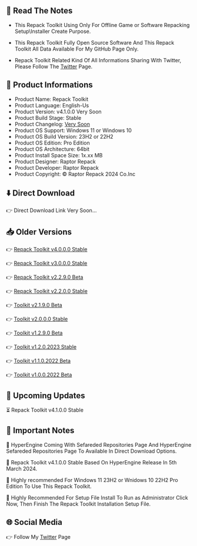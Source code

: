 📝 Read The Notes
-----------------

- This Repack Toolkit Using Only For Offline Game or Software Repacking Setup\Installer Create Purpose.

- This Repack Toolkit Fully Open Source Software And This Repack Toolkit All Data Available For My GitHub Page Only.

- Repack Toolkit Related Kind Of All Informations Sharing With Twitter, Please Follow The [Twitter](https://www.twitter.com/raptorrepack)
 Page.

🧾 Product Informations
-----------------------
- Product Name: Repack Toolkit
- Product Language: English-Us
- Product Version: v4.1.0.0 Very Soon
- Product Build Stage: Stable 
- Product Changelog: [Very Soon](https://github.com/RaptorRepack/RepackToolkit)
- Product OS Support: Windows 11 or Windows 10
- Product OS Build Version: 23H2 or 22H2
- Product OS Edition: Pro Edition
- Product OS Architecture: 64bit
- Product Install Space Size: 1x.xx MB
- Product Designer: Raptor Repack
- Product Developer: Raptor Repack
- Product Copyright: © Raptor Repack 2024 Co.Inc

⬇️ Direct Download 
-------------------
👉 Direct Download Link Very Soon...

📥 Older Versions
-----------------
👉 [Repack Toolkit v4.0.0.0 Stable](https://github.com/RaptorRepack/RepackToolkit/releases/tag/v4.0.0.0)

👉 [Repack Toolkit v3.0.0.0 Stable](https://github.com/RaptorRepack/RepackToolkit/releases/tag/v3.0.0.0)

👉 [Repack Toolkit v2.2.9.0 Beta](https://github.com/RaptorRepack/RepackToolkit/releases/tag/v2.2.9.0)

👉 [Repack Toolkit v2.2.0.0 Stable](https://github.com/RaptorRepack/RepackToolkit/releases/tag/v2.2.0.0)

👉 [Toolkit v2.1.9.0 Beta](https://github.com/RaptorRepack/RepackToolkit/releases/tag/v2.1.9.0)

👉 [Toolkit v2.0.0.0 Stable](https://github.com/RaptorRepack/RepackToolkit/releases/tag/v2.0.0.0)

👉 [Toolkit v1.2.9.0 Beta](https://github.com/RaptorRepack/RepackToolkit/releases/tag/v1.2.9.0)

👉 [Toolkit v1.2.0.2023 Stable](https://github.com/RaptorRepack/RepackToolkit/releases/tag/v1.2.0.0)

👉 [Toolkit v1.1.0.2022 Beta](https://github.com/RaptorRepack/RepackToolkit/releases/tag/v1.1.0.0)

👉 [Toolkit v1.0.0.2022 Beta](https://github.com/RaptorRepack/RepackToolkit/releases/tag/v1.0.0.0)

📢 Upcoming Updates 
--------------------
⏳ Repack Toolkit v4.1.0.0 Stable

📝 Important Notes
-------------------
🔴 HyperEngine Coming With Sefareded Repositories Page And HyperEngine Sefareded Repositories Page To Available In Direct Download Options.

🔴 Repack Toolkit v4.1.0.0 Stable Based On HyperEngine Release In 5th March 2024.

🔴 Highly recommended For Windows 11 23H2 or Wnidows 10 22H2 Pro Edition To Use This Repack Toolkit.

🔴 Highly Recommended For Setup File Install To Run as Administrator Click Now, Then Finish The Repack Toolkit Installation Setup File.

🌐 Social Media
---------------
👉 Follow My [Twitter](https://www.twitter.com/raptorrepack) Page
